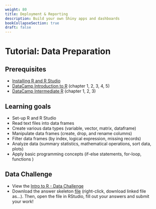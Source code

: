 ```yaml
---
weight: 80
title: Deployment & Reporting
description: Build your own Shiny apps and dashboards
bookCollapseSection: true
draft: false
---
```


# Tutorial: Data Preparation

## Prerequisites
* [Installing R and R Studio](http://tilburgsciencehub.com/setup/r/)
* [DataCamp Introduction to R](https://www.datacamp.com/courses/free-introduction-to-r) (chapter 1, 2, 3, 4, 5)
* [DataCamp Intermediate R](https://www.datacamp.com/courses/intermediate-r) (chapter 1, 2, 3)


## Learning goals

* Set-up R and R Studio
* Read text files into data frames
* Create various data types (variable, vector, matrix, dataframe)
* Manipulate data frames (create, drop, and rename columns)
* Filter data frames (by index, logical expression, missing records)
* Analyze data (summary statistics, mathematical operations, sort data, plots)
* Apply basic programming concepts (if-else statements, for-loop, functions )

## Data Challenge
- View the [Intro to R - Data Challenge](intro-to-r.html) 
- Download the answer skeleton [file](intro-to-r-skeleton.R) (right-click, download linked file as...). Then, open the file in RStudio, fill out your answers and submit your work!
